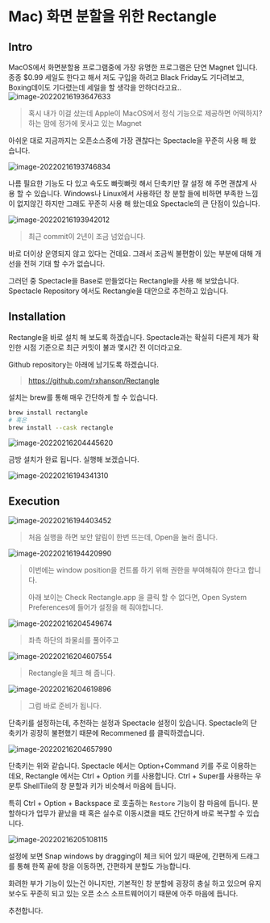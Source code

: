 # Mac) 화면 분할을 위한 Rectangle

## Intro

MacOS에서 화면분할용 프로그램중에 가장 유명한 프로그램은 단연 Magnet 입니다. 종종 $0.99 세일도 한다고 해서 저도 구입을 하려고 Black Friday도 기다려보고, Boxing데이도 기다렸는데 세일을 할 생각을 안하더라고요.. ![image-20220216193647633](https://raw.githubusercontent.com/Shane-Park/mdblog/main/OS/mac/rectangle.assets/image-20220216193647633.png)

> 혹시 내가 이걸 샀는데 Apple이 MacOS에서 정식 기능으로 제공하면 어떡하지? 하는 맘에 정가에 못사고 있는 Magnet

아쉬운 대로 지금까지는 오픈소스중에 가장 괜찮다는 Spectacle을 꾸준히 사용 해 왔습니다.

![image-20220216193746834](https://raw.githubusercontent.com/Shane-Park/mdblog/main/OS/mac/rectangle.assets/image-20220216193746834.png)

나름 필요한 기능도 다 있고 속도도 빠릿빠릿 해서 단축키만 잘 설정 해 주면 괜찮게 사용 할 수 있습니다. Windows나 Linux에서 사용하던 창 분할 들에 비하면 부족한 느낌이 없지않긴 하지만 그래도 꾸준히 사용 해 왔는데요 Spectacle의 큰 단점이 있습니다.

![image-20220216193942012](https://raw.githubusercontent.com/Shane-Park/mdblog/main/OS/mac/rectangle.assets/image-20220216193942012.png)

> 최근 commit이 2년이 조금 넘었습니다.

바로 더이상 운영되지 않고 있다는 건데요. 그래서 조금씩 불편함이 있는 부분에 대해 개선을 전혀 기대 할 수가 없습니다.

그러던 중 Spectacle을 Base로 만들었다는 Rectangle을 사용 해 보았습니다. Spectacle Repository 에서도 Rectangle을 대안으로 추천하고 있습니다.

## Installation

Rectangle을 바로 설치 해 보도록 하겠습니다. Spectacle과는 확실히 다른게 제가 확인한 시점 기준으로 최근 커밋이 불과 몇시간 전 이더라고요.

Github repository는 아래에 남기도록 하겠습니다.

> https://github.com/rxhanson/Rectangle

설치는 brew를 통해 매우 간단하게 할 수 있습니다.

```bash
brew install rectangle
# 혹은
brew install --cask rectangle
```

![image-20220216204445620](https://raw.githubusercontent.com/Shane-Park/mdblog/main/OS/mac/rectangle.assets/image-20220216204445620.png)

금방 설치가 완료 됩니다. 실행해 보겠습니다.

![image-20220216194341310](https://raw.githubusercontent.com/Shane-Park/mdblog/main/OS/mac/rectangle.assets/image-20220216194341310.png)

## Execution

![image-20220216194403452](https://raw.githubusercontent.com/Shane-Park/mdblog/main/OS/mac/rectangle.assets/image-20220216194403452.png)

> 처음 실행을 하면 보안 알림이 한번 뜨는데, Open을 눌러 줍니다.

![image-20220216194420990](https://raw.githubusercontent.com/Shane-Park/mdblog/main/OS/mac/rectangle.assets/image-20220216194420990.png)

> 이번에는 window position을 컨트롤 하기 위해 권한을 부여해줘야 한다고 합니다.
>
> 아래 보이는 Check Rectangle.app 을 클릭 할 수 없다면, Open System Preferences에 들어가 설정을 해 줘야합니다.

![image-20220216204549674](https://raw.githubusercontent.com/Shane-Park/mdblog/main/OS/mac/rectangle.assets/image-20220216204549674.png)

> 좌측 하단의 좌물쇠를 풀어주고

![image-20220216204607554](https://raw.githubusercontent.com/Shane-Park/mdblog/main/OS/mac/rectangle.assets/image-20220216204607554.png)

> Rectangle을 체크 해 줍니다.

![image-20220216204619896](https://raw.githubusercontent.com/Shane-Park/mdblog/main/OS/mac/rectangle.assets/image-20220216204619896.png)

> 그럼 바로 준비가 됩니다.

단축키를 설정하는데, 추천하는 설정과 Spectacle 설정이 있습니다. Spectacle의 단축키가 굉장히 불편했기 때문에 Recommened 를 클릭하겠습니다.

![image-20220216204657990](https://raw.githubusercontent.com/Shane-Park/mdblog/main/OS/mac/rectangle.assets/image-20220216204657990.png)

단축키는 위와 같습니다. Spectacle 에서는 Option+Command 키를 주로 이용하는데요, Rectangle 에서는 Ctrl + Option 키를 사용합니다. Ctrl + Super를 사용하는 우분투 ShellTile의 창 분할과 키가 비슷해서 마음에 듭니다.

특히 Ctrl + Option + Backspace 로 호출하는 `Restore` 기능이 참 마음에 듭니다. 분할하다가 업무가 끝났을 때 혹은 실수로 이동시켰을 때도 간단하게 바로 복구할 수 있습니다.

![image-20220216205108115](https://raw.githubusercontent.com/Shane-Park/mdblog/main/OS/mac/rectangle.assets/image-20220216205108115.png)

설정에 보면 Snap windows by dragging이 체크 되어 있기 때문에, 간편하게 드래그를 통해 한쪽 끝에 창을 이동하면, 간편하게 분할도 가능합니다.

화려한 부가 기능이 있는건 아니지만, 기본적인 창 분할에 굉장히 충실 하고 있으며 유지 보수도 꾸준히 되고 있는 오픈 소스 소프트웨어이기 때문에 아주 마음에 듭니다.

추천합니다. 